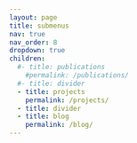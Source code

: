 ```yaml
---
layout: page
title: submenus
nav: true
nav_order: 8
dropdown: true
children:
  #- title: publications
    #permalink: /publications/
  #- title: divider
  - title: projects
    permalink: /projects/
  - title: divider
  - title: blog
    permalink: /blog/
---
```

